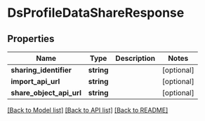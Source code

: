 # DsProfileDataShareResponse

## Properties
Name | Type | Description | Notes
------------ | ------------- | ------------- | -------------
**sharing_identifier** | **string** |  | [optional] 
**import_api_url** | **string** |  | [optional] 
**share_object_api_url** | **string** |  | [optional] 

[[Back to Model list]](../../README.md#documentation-for-models) [[Back to API list]](../../README.md#documentation-for-api-endpoints) [[Back to README]](../../README.md)

